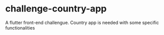 # challenge-country-app
A flutter front-end challengue. Country app is needed with some specific functionalities 
